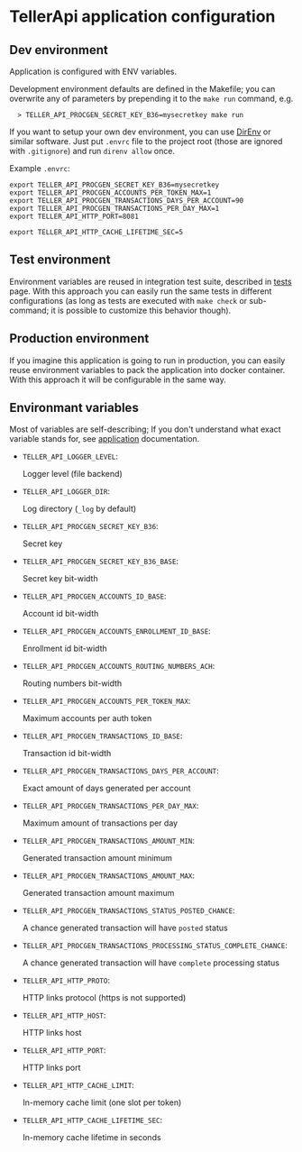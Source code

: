 # TellerApi application configuration

## Dev environment

Application is configured with ENV variables.

Development environment defaults are defined in the Makefile; you can overwrite any of parameters by prepending it to the `make run` command, e.g.

```
  > TELLER_API_PROCGEN_SECRET_KEY_B36=mysecretkey make run
```

If you want to setup your own dev environment, you can use [DirEnv](https://direnv.net) or similar software. Just put `.envrc` file to the project root (those are ignored with `.gitignore`) and run `direnv allow` once.

Example `.envrc`:

```
export TELLER_API_PROCGEN_SECRET_KEY_B36=mysecretkey
export TELLER_API_PROCGEN_ACCOUNTS_PER_TOKEN_MAX=1
export TELLER_API_PROCGEN_TRANSACTIONS_DAYS_PER_ACCOUNT=90
export TELLER_API_PROCGEN_TRANSACTIONS_PER_DAY_MAX=1
export TELLER_API_HTTP_PORT=8081

export TELLER_API_HTTP_CACHE_LIFETIME_SEC=5
```

## Test environment

Environment variables are reused in integration test suite, described in [tests](/doc/tests.md) page. With this approach you can easily run the same tests in different configurations (as long as tests are executed with `make check` or sub-command; it is possible to customize this behavior though).

## Production environment

If you imagine this application is going to run in production, you can easily reuse environment variables to pack the application into docker container. With this approach it will be configurable in the same way.

## Environmant variables

Most of variables are self-describing; If you don't understand what exact variable stands for, see [application](/doc/application.md) documentation.

- `TELLER_API_LOGGER_LEVEL`:

  Logger level (file backend)

- `TELLER_API_LOGGER_DIR`:

  Log directory (`_log` by default)

- `TELLER_API_PROCGEN_SECRET_KEY_B36`:

  Secret key

- `TELLER_API_PROCGEN_SECRET_KEY_B36_BASE`:

  Secret key bit-width

- `TELLER_API_PROCGEN_ACCOUNTS_ID_BASE`:

  Account id bit-width

- `TELLER_API_PROCGEN_ACCOUNTS_ENROLLMENT_ID_BASE`:

  Enrollment id bit-width

- `TELLER_API_PROCGEN_ACCOUNTS_ROUTING_NUMBERS_ACH`:

  Routing numbers bit-width

- `TELLER_API_PROCGEN_ACCOUNTS_PER_TOKEN_MAX`:

  Maximum accounts per auth token

- `TELLER_API_PROCGEN_TRANSACTIONS_ID_BASE`:

  Transaction id bit-width

- `TELLER_API_PROCGEN_TRANSACTIONS_DAYS_PER_ACCOUNT`:

  Exact amount of days generated per account

- `TELLER_API_PROCGEN_TRANSACTIONS_PER_DAY_MAX`:

  Maximum amount of transactions per day

- `TELLER_API_PROCGEN_TRANSACTIONS_AMOUNT_MIN`:

  Generated transaction amount minimum

- `TELLER_API_PROCGEN_TRANSACTIONS_AMOUNT_MAX`:

  Generated transaction amount maximum

- `TELLER_API_PROCGEN_TRANSACTIONS_STATUS_POSTED_CHANCE`:

  A chance generated transaction will have `posted` status

- `TELLER_API_PROCGEN_TRANSACTIONS_PROCESSING_STATUS_COMPLETE_CHANCE`:

  A chance generated transaction will have `complete` processing status

- `TELLER_API_HTTP_PROTO`:

  HTTP links protocol (https is not supported)

- `TELLER_API_HTTP_HOST`:

  HTTP links host

- `TELLER_API_HTTP_PORT`:

  HTTP links port

- `TELLER_API_HTTP_CACHE_LIMIT`:

  In-memory cache limit (one slot per token)

- `TELLER_API_HTTP_CACHE_LIFETIME_SEC`:

  In-memory cache lifetime in seconds